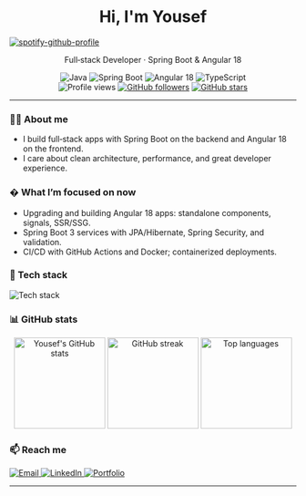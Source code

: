 
<h1 align="center">Hi, I'm Yousef</h1>

[![spotify-github-profile](https://spotify-github-profile.kittinanx.com/api/view?uid=hzmvbl4xcl8akesyb259qv07t&cover_image=true&theme=default&show_offline=false&background_color=121212&interchange=false)](https://spotify-github-profile.kittinanx.com/api/view?uid=hzmvbl4xcl8akesyb259qv07t&redirect=true)


<p align="center">Full‑stack Developer · Spring Boot & Angular 18</p>

<p align="center">
	<img src="https://img.shields.io/badge/Java-ED8B00?style=for-the-badge&logo=openjdk&logoColor=white" alt="Java"/>
	<img src="https://img.shields.io/badge/Spring_Boot-6DB33F?style=for-the-badge&logo=spring%20boot&logoColor=white" alt="Spring Boot"/>
	<img src="https://img.shields.io/badge/Angular-18-DD0031?style=for-the-badge&logo=angular&logoColor=white" alt="Angular 18"/>
	<img src="https://img.shields.io/badge/TypeScript-3178C6?style=for-the-badge&logo=typescript&logoColor=white" alt="TypeScript"/>
	<br/>
	<img src="https://komarev.com/ghpvc/?username=YousefAlalwan04&style=flat-square&color=0E75B6" alt="Profile views"/>
	<a href="https://github.com/YousefAlalwan04?tab=followers"><img src="https://img.shields.io/github/followers/YousefAlalwan04?label=Followers&style=flat-square" alt="GitHub followers"/></a>
	<a href="https://github.com/YousefAlalwan04?tab=stars"><img src="https://img.shields.io/github/stars/YousefAlalwan04?affiliations=OWNER%2CCOLLABORATOR&style=flat-square" alt="GitHub stars"/></a>
  
</p>

---

### 👨‍💻 About me
- I build full‑stack apps with Spring Boot on the backend and Angular 18 on the frontend.
- I care about clean architecture, performance, and great developer experience.

### � What I’m focused on now
- Upgrading and building Angular 18 apps: standalone components, signals, SSR/SSG.
- Spring Boot 3 services with JPA/Hibernate, Spring Security, and validation.
- CI/CD with GitHub Actions and Docker; containerized deployments.

### 🧰 Tech stack
<p>
	<img src="https://skillicons.dev/icons?i=java,spring,angular,ts,html,css,bootstrap,nodejs,mysql,github,postman&perline=11" alt="Tech stack"/>
</p>

### 📊 GitHub stats
<div align="center">
	<img height="160" src="https://github-readme-stats.vercel.app/api?username=YousefAlalwan04&show_icons=true&theme=transparent&hide_border=true" alt="Yousef's GitHub stats"/>
	<img height="160" src="https://github-readme-streak-stats.herokuapp.com?user=YousefAlalwan04&theme=transparent&hide_border=true" alt="GitHub streak"/>
	<img height="160" src="https://github-readme-stats.vercel.app/api/top-langs/?username=YousefAlalwan04&layout=compact&theme=transparent&hide_border=true" alt="Top languages"/>
</div>

### 📫 Reach me
<p>
	<a target="_blank" rel="noopener noreferrer" href="mailto:yousefalabbadi04@gmail.com" title="Email">
		<img src="https://img.shields.io/badge/Email-0A66C2?style=for-the-badge&logo=gmail&logoColor=white" alt="Email"/>
	</a>
	<a target="_blank" rel="noopener noreferrer" href="https://www.linkedin.com/in/yousef-al-alwan-48995220a/" target="_blank" title="LinkedIn">
		<img src="https://img.shields.io/badge/LinkedIn-0A66C2?style=for-the-badge&logo=linkedin&logoColor=white" alt="LinkedIn"/>
	</a>
	<a target="_blank" rel="noopener noreferrer" href="https://github.com/YousefAlalwan04" target="_blank" title="Portfolio">
		<img src="https://img.shields.io/badge/Portfolio-111111?style=for-the-badge&logo=vercel&logoColor=white" alt="Portfolio"/>
	</a>
</p>

---


